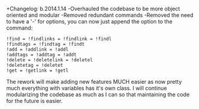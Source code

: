 +Changelog:    b.2014.1.14
-Overhauled the codebase to be more object oriented and modular
-Removed redundant commands
-Removed the need to have a '-' for options, you can now just append the option to the command:
```
!find = !findlinks = !findlink = !findl
!findtags = !findtag = !findt
!add = !addlink = !addl
!addtags = !addtag = !addt
!delete = !deletelink = !deletel
!deletetag = !deletet
!get = !getlink = !getl
```
The rework will make adding new features MUCH easier as now pretty much everything with variables has it's own class. I will continue modularizing the codebase as much as I can so that maintaining the code for the future is easier.
